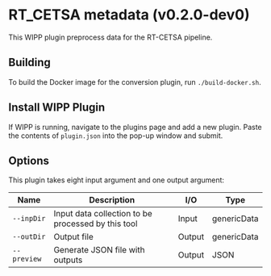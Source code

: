 # RT_CETSA metadata (v0.2.0-dev0)

This WIPP plugin preprocess data for the RT-CETSA pipeline.

## Building

To build the Docker image for the conversion plugin, run
`./build-docker.sh`.

## Install WIPP Plugin

If WIPP is running, navigate to the plugins page and add a new plugin. Paste the contents of `plugin.json` into the pop-up window and submit.

## Options

This plugin takes eight input argument and one output argument:

| Name            | Description                                        | I/O    | Type        |
|-----------------|----------------------------------------------------|--------|-------------|
| `--inpDir`      | Input data collection to be processed by this tool | Input  | genericData |
| `--outDir`      | Output file                                        | Output | genericData |
| `--preview`     | Generate JSON file with outputs                    | Output | JSON        |
